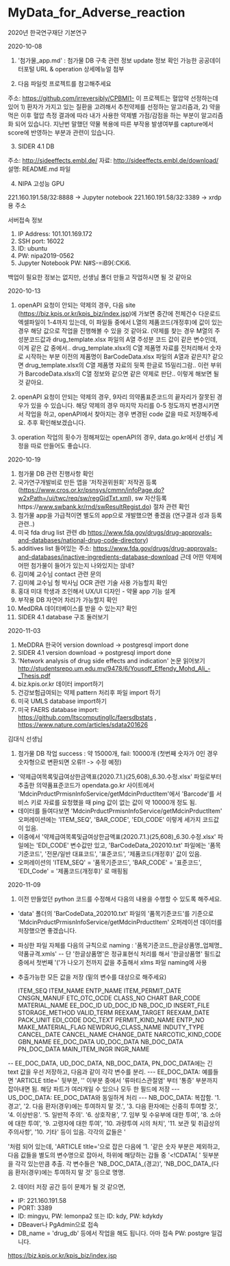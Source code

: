 # MyData_for_Adverse_reaction
2020년 한국연구재단 기본연구 

2020-10-08
1) '첨가물_app.md' : 첨가물 DB 구축 관련 정보 update 정보 확인 가능한 공공데이터포털 URL & operation 상세메뉴얼 첨부

2) 다음 파일럿 프로젝트를 참고해주세요

주소: https://github.com/irreversibly/CPBMI1-
이 프로젝트는 혈압약 선정하는데 있어 1) 환자가 가지고 있는 질환을 고려해서 추천약제를 선정하는 알고리즘과, 2) 약을 먹은 이후 혈압 측정 결과에 따라 내가 사용한 약제별 가점/감점을 하는 부분이 알고리즘화 되어 있습니다. 지난번 말했던 약물 복용에 따른 부작용 발생여부를 capture에서 score에 반영하는 부분과 관련이 있습니다. 

3) SIDER 4.1 DB 

주소: http://sideeffects.embl.de/
자료: http://sideeffects.embl.de/download/
설명: README.md 파일

4) NIPA 고성능 GPU

221.160.191.58/32:8888 -> Jupyter notebook
221.160.191.58/32:3389 -> xrdp 용 주소

서버접속 정보
1) IP Address: 101.101.169.172
2) SSH port: 16022
3) ID: ubuntu
4) PW: nipa2019-0562
5) Jupyter Notebook PW: N#S-=iB9{:CKi6.

백업이 필요한 정보는 없지만, 선생님 폴더 만들고 작업하시면 될 것 같아요

2020-10-13
1) openAPI 요청이 안되는 약제의 경우, 다음 site (https://biz.kpis.or.kr/kpis_biz/index.jsp)에 가보면 중간에 전체건수 다운로드 엑셀파일이 1-4까지 있는데, 이 파일들 중에서 L열의 제품코드(개정후)에 값이 있는 경우 해당 값으로 작업을 진행해볼 수 있을 것 같아요. (약제를 찾는 경우 M열의 주성분코드값과 drug_template.xlsx 파일의 A열 주성분 코드 값이 같은 변수인데, 이게 같은 값 중에서.. drug_template.xlsx의 C열 제품명 자료를 전처리해서 숫자로 시작하는 부분 이전의 제품명이 BarCodeData.xlsx 파일의 A열과 같은지? 같으면 drug_template.xlsx의 C열 제품명 자료의 뒷쪽 한글로 15밀리그람.. 이런 부위가 BarcodeData.xlsx의 C열 정보와 같으면 같은 약제로 판단.. 이렇게 해보면 될 것 같아요.

2) openAPI 요청이 안되는 약제의 경우, 9자리 의약품표준코드의 끝자리가 잘못된 경우가 있을 수 있습니다. 해당 약제의 경우 마지막 자리를 0-5 정도까지 변경시키면서 작업을 하고, openAPI에서 찾아지는 경우 변경된 code 값을 따로 저장해주세요. 추후 확인해보겠습니다. 

3) operation 작업의 횟수가 정해져있는 openAPI의 경우, data.go.kr에서 선생님 계정을 따로 만들어도 좋습니다.

2020-10-19

1) 첨가물 DB 관련 진행사항 확인
2) 국가연구개발비로 만든 앱을 '저작권위원회' 저작권 등록(https://www.cros.or.kr/psnsys/cmmn/infoPage.do?w2xPath=/ui/twc/req/sw/regGidTxt.xml), sw 자산등록https://www.swbank.kr/rnd/swResultRegist.do) 절차 관련 확인
3) 첨가물 app을 가급적이면 별도의 app으로 개발했으면 좋겠음 (연구결과 성과 등록 관련..)
4) 미국 fda drug list 관련 db https://www.fda.gov/drugs/drug-approvals-and-databases/national-drug-code-directory)
5) additives list 들어있는 주소: https://www.fda.gov/drugs/drug-approvals-and-databases/inactive-ingredients-database-download 근데 어떤 약제에 어떤 첨가물이 들어가 있는지 나와있지는 않네?
6) 김미혜 교수님 contact 관련 문의
7) 김미혜 교수님 헝 박사님 OCR 관련 기술 사용 가능할지 확인
8) 홍대 미대 학생과 조인해서 UX/UI 디자인 - 약물 app 기능 설계
9) 부작용 DB 자연어 차리가 가능할지 확인
10) MedDRA 데이터베이스를 받을 수 있는지? 확인
11) SIDER 4.1 database 구조 둘러보기

2020-11-03

1) MeDDRA 한국어 version download -> postgresql import done
2) SIDER 4.1 version download -> postgresql import done
3) 'Network analysis of drug side effects and indication' 논문 읽어보기  http://studentsrepo.um.edu.my/9478/6/Yousoff_Effendy_Mohd_Ali_-_Thesis.pdf
4) biz.kpis.or.kr 데이터 import하기
5) 건강보험급여되는 약제 pattern 처리후 파일 import 하기
6) 미국 UMLS database import하기
7) 미국 FAERS database import: https://github.com/ltscomputingllc/faersdbstats , https://www.nature.com/articles/sdata201626

김대식 선생님
1) 첨가물 DB 작업 success : 약 15000개, fail: 10000개 (첫번째 숫자가 0인 경우 숫자형으로 변환되면 오류!! -> 수정 예정) 

- '약제급여목록및급여상한금액표(2020.7.1.)(25,608)_6.30.수정.xlsx' 파일로부터 추출한 의약품표준코드가 opendata.go.kr 사이트에서 'MdcinPrductPrmisnInfoService/getMdcinPrductItem'에서 'Barcode'를 서비스 키로 자료를 요청했을 때 ping 값이 없는 값이 약 10000개 정도 됨. 
- 데이터를 들여다보면 'MdcinPrductPrmisnInfoService/getMdcinPrductItem' 오퍼레이션에는 'ITEM_SEQ', 'BAR_CODE', 'EDI_CODE' 이렇게 세가지 코드값이 있음. 
- 이중에서 '약제급여목록및급여상한금액표(2020.7.1.)(25,608)_6.30.수정.xlsx' 파일에는 'EDI_CODE' 변수값만 있고, 'BarCodeData_202010.txt' 파일에는 '품목기준코드', '전문/일반	대표코드', '표준코드', '제품코드(개정후)' 값이 있음. 
- 오퍼레이션의 'ITEM_SEQ' = '품목기준코드', 'BAR_CODE' = '표준코드', 'EDI_Code' = '제품코드(개정후)' 로 매핑됨

2020-11-09

1) 이전 만들었던 python 코드를 수정해서 다음의 내용을 수행할 수 있도록 해주세요. 

- 'data' 폴더의 'BarCodeData_202010.txt' 파일의 '품목기준코드'를 기준으로 'MdcinPrductPrmisnInfoService/getMdcinPrductItem' 오퍼레이션 데이터를 저장했으면 좋겠습니다.
- 파싱한 파일 자체를 다음의 규칙으로 naming : '품목기준코드_한글상품명_업체명_약품규격.xmls' 
-- 단 '한글상품명'은 정규표현식 처리를 해서 '한글상품명' 필드값 중에서 첫번째 '('가 나오기 전까지 값을 추출해서 xlms 파일 naming에 사용
- 추출가능한 모든 값을 저장 (밑의 변수를 대상으로 해주세요)

    ITEM_SEQ
    ITEM_NAME
    ENTP_NAME
    ITEM_PERMIT_DATE
    CNSGN_MANUF
    ETC_OTC_OCDE
    CLASS_NO
    CHART
    BAR_CODE
    MATERIAL_NAME
    EE_DOC_ID
    UD_DOC_ID
    NB_DOC_ID
    INSERT_FILE
    STORAGE_METHOD
    VALID_TERM
    REEXAM_TARGET
    REEXAM_DATE
    PACK_UNIT
    EDI_CODE
    DOC_TEXT
    PERMIT_KIND_NAME
    ENTP_NO
    MAKE_MATERIAL_FLAG
    NEWDRUG_CLASS_NAME
    INDUTY_TYPE
    CANCEL_DATE
    CANCEL_NAME
    CHANGE_DATE
    NARCOTIC_KIND_CODE
    GBN_NAME
    EE_DOC_DATA
    UD_DOC_DATA
    NB_DOC_DATA
    PN_DOC_DATA
    MAIN_ITEM_INGR
    INGR_NAME

-- EE_DOC_DATA, UD_DOC_DATA, NB_DOC_DATA, PN_DOC_DATA에는 긴 text 값을 우선 저장하고, 다음과 같이 각각 변수를 분리.
--- EE_DOC_DATA: 예를들면 'ARTICLE title=' 뒷부분, '<![CDATA[ '  뒷부분 값을 파싱. 각각 여러 값일 수 있음. '<![CDATA[ 류마티스관절염, 강직척추염, 골관절염(퇴행관절염) 및 견갑상완골의 관절주위염, 치통, 외상 후 생기는 염증, 요통, 좌골통, 비관절성 류머티즘으로 인한 통증 ]]>' 이부분 중에서 '류마티스관절염' 부터 '통증' 부분까지 잡아내면 됨. 해당 파트가 여러개일 수 있으나 모두 한 필드에 저장
--- US_DOC_DATA: EE_DOC_DATA와 동일하게 처리
--- NB_DOC_DATA: 복잡함. '1.  경고', 	'2. 다음 환자(경우)에는 투여하지 말 것.', '3. 다음 환자에는 신중히 투여할 것.', 	'4. 이상반응'. '5. 일반적 주의'. '6. 상호작용', '7. 임부 및 수유부에 대한 투여', '8. 소아에 대한 투여', '9. 고령자에 대한 투여', '10. 과량투여 시의 처치', '11. 보관 및 취급상의 주의사항', '10. 기타' 등이 있음. 각각의 값들은 '<ARTICLE title="1. 다음 환자에게는 투여하지 말 것">'처럼 되어 있는데, 'ARTICLE title='으로 잡은 다음에 '1. '같은 숫자 부분은 제외하고, 다음 값들을 별도의 변수명으로 잡아서, 하위에 해당하는 갑들 중 '<!CDATA[ ' 뒷부분을 각각 있는만큼 추출. 각 변수들은 'NB_DOC_DATA_(경고)', 'NB_DOC_DATA_(다음 환자(경우)에는 투여하지 말 것' 등으로 명명. 
 
2) 데이터 저장 공간 등이 문제가 될 것 같으면, 
  
- IP: 221.160.191.58
- PORT: 3389
- ID: mingyu, PW: lemonpa2 또는 ID: kdy, PW: kdykdy
- DBeaver나 PgAdmin으로 접속
- DB_name = 'drug_db' 등에서 작업을 해도 됩니다. 아마 접속 PW: postgre 일겁니다. 


https://biz.kpis.or.kr/kpis_biz/index.jsp
